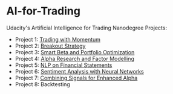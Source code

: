 # AI-for-Trading

Udacity's Artificial Intelligence for Trading Nanodegree Projects:
- Project 1: [Trading with Momentum](https://github.com/saidulislam/AI-for-Trading/tree/main/trading-with-momentum)
- Project 2: [Breakout Strategy](https://github.com/saidulislam/AI-for-Trading/tree/main/Breakout-strategy) 
- Project 3: [Smart Beta and Portfolio Optimization](https://github.com/saidulislam/AI-for-Trading/tree/main/Smart-Beta)
- Project 4: [Alpha Research and Factor Modelling](https://github.com/saidulislam/AI-for-Trading/tree/main/Alpha%20Research%20and%20Factor%20Modeling) 
- Project 5: [NLP on Financial Statements](https://github.com/saidulislam/AI-for-Trading/tree/main/NLP%20on%20Financial%20Statements) 
- Project 6: [Sentiment Analysis with Neural Networks](https://github.com/saidulislam/AI-for-Trading/tree/main/Sentiment%20Analysis%20with%20Neural%20Networks) 
- Project 7: [Combining Signals for Enhanced Alpha ](https://github.com/saidulislam/AI-for-Trading/tree/main/Combining%20Signals%20for%20Enhanced%20Alpha)
- Project 8: Backtesting
